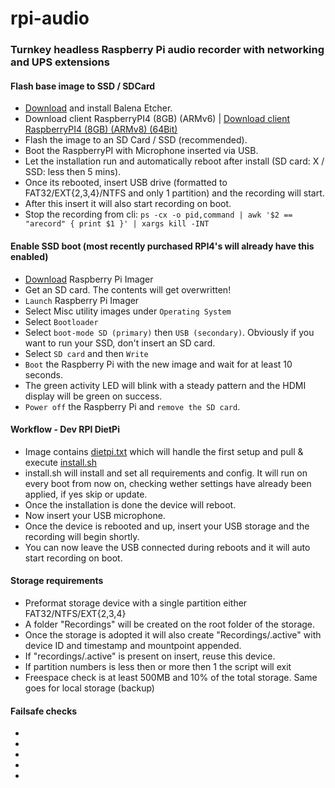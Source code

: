 # rpi-audio
### Turnkey headless Raspberry Pi audio recorder with networking and UPS extensions 

#### Flash base image to SSD / SDCard
- [Download](https://www.balena.io/etcher/) and install Balena Etcher.
- Download client RaspberryPI4 (8GB) (ARMv6) | [Download client RaspberryPI4 (8GB) (ARMv8) (64Bit)](https://nextcloud.waaromzomoeilijk.nl/s/rkWaBseReC3pxNf)
- Flash the image to an SD Card / SSD (recommended).
- Boot the RaspberryPI with Microphone inserted via USB.
- Let the installation run and automatically reboot after install (SD card: X / SSD: less then 5 mins).
- Once its rebooted, insert USB drive (formatted to FAT32/EXT{2,3,4}/NTFS and only 1 partition) and the recording will start.
- After this insert it will also start recording on boot.
- Stop the recording from cli: `ps -cx -o pid,command | awk '$2 == "arecord" { print $1 }' | xargs kill -INT`

#### Enable SSD boot (most recently purchased RPI4's will already have this enabled)
- [Download](https://www.raspberrypi.org/downloads) Raspberry Pi Imager 
- Get an SD card. The contents will get overwritten!
- `Launch` Raspberry Pi Imager
- Select Misc utility images under `Operating System`
- Select `Bootloader`
- Select `boot-mode SD (primary)` then `USB (secondary)`. Obviously if you want to run your SSD, don't insert an SD card.
- Select `SD card` and then `Write`
- `Boot` the Raspberry Pi with the new image and wait for at least 10 seconds.
- The green activity LED will blink with a steady pattern and the HDMI display will be green on success.
- `Power off` the Raspberry Pi and `remove the SD card`.

#### Workflow - Dev RPI DietPi
- Image contains [dietpi.txt](https://github.com/WaaromZoMoeilijk/rpi-audio/blob/main/dietpi.txt) which will handle the first setup and pull & execute [install.sh](https://github.com/WaaromZoMoeilijk/rpi-audio/blob/main/install.sh) 
- install.sh will install and set all requirements and config. It will run on every boot from now on, checking wether settings have already been applied, if yes skip or update.
- Once the installation is done the device will reboot.
- Now insert your USB microphone.
- Once the device is rebooted and up, insert your USB storage and the recording will begin shortly.
- You can now leave the USB connected during reboots and it will auto start recording on boot.

#### Storage requirements
- Preformat storage device with a single partition either FAT32/NTFS/EXT{2,3,4} 
- A folder "Recordings" will be created on the root folder of the storage.
- Once the storage is adopted it will also create "Recordings/.active" with device ID and timestamp and mountpoint appended.
- If "recordings/.active" is present on insert, reuse this device.
- If partition numbers is less then or more then 1 the script will exit
- Freespace check is at least 500MB and 10% of the total storage. Same goes for local storage (backup)

#### Failsafe checks
-
-
-
-
-
